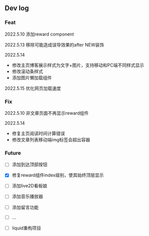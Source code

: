 ## Dev log

### Feat

2022.5.10 添加reward component

2022.5.13 移除可能造成误导效果的after NEW装饰

2022.5.14 

- 修改主页博客展示样式为文字+图片，支持移动和PC端不同样式显示
- 修改滚动条样式
- 添加图片懒加载组件

2022.5.15 优化网页加载速度

### Fix

2022.5.10 非文章页面不再显示reward组件

2022.5.14 

- 修复主页阅读时间计算错误
- 修改文章列表移动端img标签会超出容器





### Future

- [ ] 添加到达顶部按钮
- [x] 修复reward组件index级别，使其始终顶层显示
- [ ] 添加live2D看板娘
- [ ] 添加音乐播放器
- [ ] 添加留言功能
- [ ] ...
- [ ] liquid重构项目



